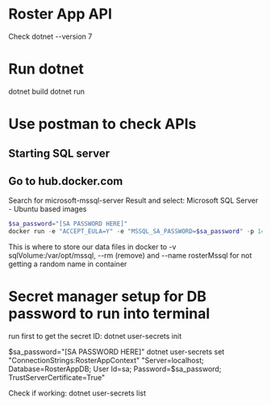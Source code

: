 # Roster App API

Check dotnet --version 7

# Run dotnet 

dotnet build
dotnet run

# Use postman to check APIs

## Starting SQL server

## Go to hub.docker.com 
Search for microsoft-mssql-server
Result and select: Microsoft SQL Server - Ubuntu based images

``` Powershell run the $sa_password as well
$sa_password="[SA PASSWORD HERE]"
docker run -e "ACCEPT_EULA=Y" -e "MSSQL_SA_PASSWORD=$sa_password" -p 1433:1433 -v sqlvolumes:/var/opt/mssql -d --rm --name mssql mcr.microsoft.com/mssql/server:2022-latest
```

This is where to store our data files in docker to -v sqlVolume:/var/opt/mssql, --rm (remove) and 
--name rosterMssql for not getting a random name in container

# Secret manager setup for DB password to run into terminal
run first to get the secret ID:
dotnet user-secrets init 

$sa_password="[SA PASSWORD HERE]"
dotnet user-secrets set "ConnectionStrings:RosterAppContext" "Server=localhost; Database=RosterAppDB; User Id=sa; Password=$sa_password; TrustServerCertificate=True"

Check if working:
dotnet user-secrets list
